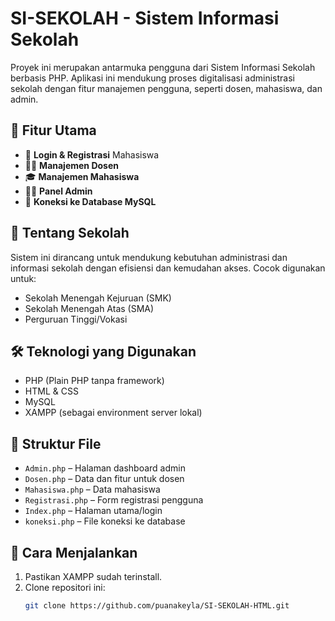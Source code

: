 # SI-SEKOLAH - Sistem Informasi Sekolah

Proyek ini merupakan antarmuka pengguna dari Sistem Informasi Sekolah berbasis PHP. Aplikasi ini mendukung proses digitalisasi administrasi sekolah dengan fitur manajemen pengguna, seperti dosen, mahasiswa, dan admin.

## 📌 Fitur Utama

- 🔐 **Login & Registrasi** Mahasiswa
- 🧑‍🏫 **Manajemen Dosen**
- 🎓 **Manajemen Mahasiswa**
- 👨‍💼 **Panel Admin**
- 🔗 **Koneksi ke Database MySQL**

## 🏫 Tentang Sekolah

Sistem ini dirancang untuk mendukung kebutuhan administrasi dan informasi sekolah dengan efisiensi dan kemudahan akses. Cocok digunakan untuk:
- Sekolah Menengah Kejuruan (SMK)
- Sekolah Menengah Atas (SMA)
- Perguruan Tinggi/Vokasi

## 🛠 Teknologi yang Digunakan

- PHP (Plain PHP tanpa framework)
- HTML & CSS
- MySQL
- XAMPP (sebagai environment server lokal)

## 📁 Struktur File

- `Admin.php` – Halaman dashboard admin
- `Dosen.php` – Data dan fitur untuk dosen
- `Mahasiswa.php` – Data mahasiswa
- `Registrasi.php` – Form registrasi pengguna
- `Index.php` – Halaman utama/login
- `koneksi.php` – File koneksi ke database

## 🚀 Cara Menjalankan

1. Pastikan XAMPP sudah terinstall.
2. Clone repositori ini:
   ```bash
   git clone https://github.com/puanakeyla/SI-SEKOLAH-HTML.git

